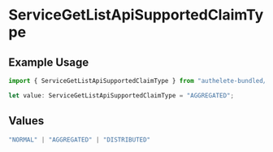 # ServiceGetListApiSupportedClaimType

## Example Usage

```typescript
import { ServiceGetListApiSupportedClaimType } from "authelete-bundled/models/operations";

let value: ServiceGetListApiSupportedClaimType = "AGGREGATED";
```

## Values

```typescript
"NORMAL" | "AGGREGATED" | "DISTRIBUTED"
```